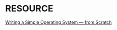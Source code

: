 # RESOURCE
[Writing a Simple Operating System — from Scratch](https://www.cs.bham.ac.uk//~exr/lectures/opsys/10_11/lectures/os-dev.pdf)